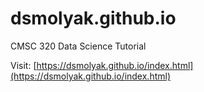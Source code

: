 # dsmolyak.github.io
CMSC 320 Data Science Tutorial

Visit: [https://dsmolyak.github.io/index.html](https://dsmolyak.github.io/index.html)
